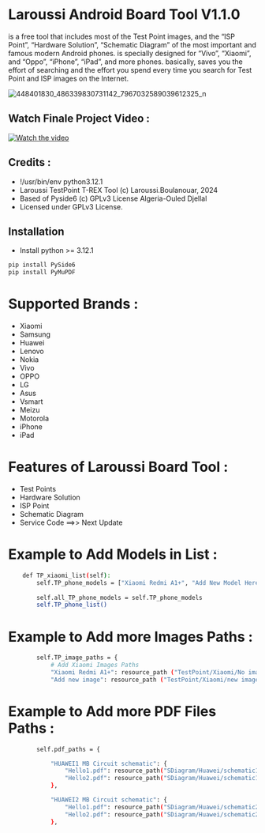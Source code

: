 # Laroussi Android Board Tool V1.1.0
is a free tool that includes most of the Test Point images, and the “ISP Point”, “Hardware Solution”, “Schematic Diagram” of the most important and famous modern Android phones. 
is specially designed for “Vivo”, “Xiaomi”, and “Oppo”, “iPhone”, “iPad”, and more phones. 
basically, saves you the effort of searching and the effort you spend every time you search for Test Point and ISP images on the Internet.

![448401830_486339830731142_7967032589039612325_n](https://github.com/devloperltd/Laroussi-Android-Board-TP-ISP-Schematic/assets/94921918/7d85e1ff-ba05-40de-be9b-28c161ee4234)

## Watch Finale Project Video :

[![Watch the video](images/video_thumbnail.png)](https://fb.watch/sVHNr3aEI8/)

## Credits :
- !/usr/bin/env python3.12.1
- Laroussi TestPoint T-REX Tool (c) Laroussi.Boulanouar, 2024
- Based of Pyside6 (c) GPLv3 License Algeria-Ouled Djellal
- Licensed under GPLv3 License.

## Installation

- Install python >= 3.12.1

```sh
pip install PySide6
pip install PyMuPDF
```
# Supported Brands :
- Xiaomi
- Samsung
- Huawei
- Lenovo
- Nokia
- Vivo
- OPPO
- LG
- Asus
- Vsmart
- Meizu
- Motorola
- iPhone
- iPad

# Features of Laroussi Board Tool :
- Test Points
- Hardware Solution
- ISP Point
- Schematic Diagram
- Service Code ==>> Next Update

# Example to Add Models in List :

```sh
    def TP_xiaomi_list(self):
        self.TP_phone_models = ["Xiaomi Redmi A1+", "Add New Model Here"]
        
        self.all_TP_phone_models = self.TP_phone_models
        self.TP_phone_list()
```
# Example to Add more Images Paths :

```sh
        self.TP_image_paths = {
            # Add Xiaomi Images Paths
            "Xiaomi Redmi A1+": resource_path ("TestPoint/Xiaomi/No image.png"),
            "Add new image": resource_path ("TestPoint/Xiaomi/new image.png"),
```

# Example to Add more PDF Files Paths :

```sh
        self.pdf_paths = {

            "HUAWEI1 MB Circuit schematic": {
                "Hello1.pdf": resource_path("SDiagram/Huawei/schematic1/Hello1.pdf"),
                "Hello2.pdf": resource_path("SDiagram/Huawei/schematic1/Hello2.pdf"),
            },

            "HUAWEI2 MB Circuit schematic": {
                "Hello1.pdf": resource_path("SDiagram/Huawei/schematic2/Hello1.pdf"),
                "Hello2.pdf": resource_path("SDiagram/Huawei/schematic2/Hello2.pdf"),
            },
```
